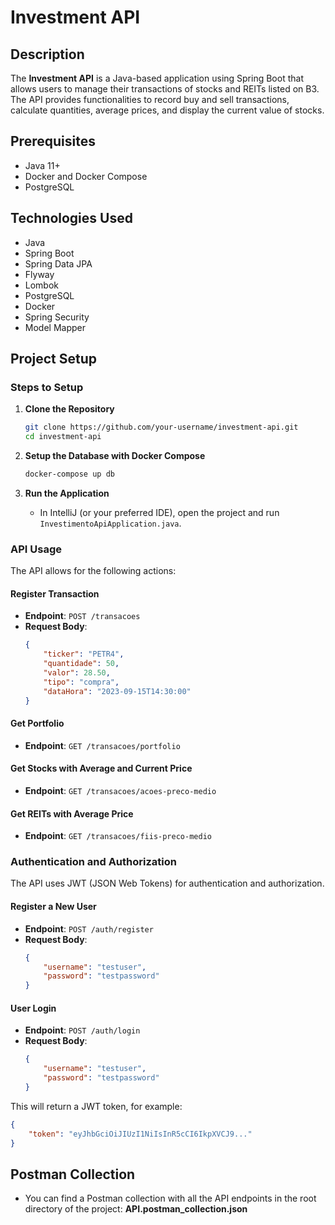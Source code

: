 # Investment API

## Description

The **Investment API** is a Java-based application using Spring Boot that allows users to manage their transactions of stocks and REITs listed on B3. The API provides functionalities to record buy and sell transactions, calculate quantities, average prices, and display the current value of stocks.

## Prerequisites

- Java 11+
- Docker and Docker Compose
- PostgreSQL

## Technologies Used

- Java
- Spring Boot
- Spring Data JPA
- Flyway
- Lombok
- PostgreSQL
- Docker
- Spring Security
- Model Mapper


## Project Setup

### Steps to Setup

1. **Clone the Repository**
    ```bash
    git clone https://github.com/your-username/investment-api.git
    cd investment-api
    ```

2. **Setup the Database with Docker Compose**
    ```bash
    docker-compose up db
    ```

3. **Run the Application**
    - In IntelliJ (or your preferred IDE), open the project and run `InvestimentoApiApplication.java`.

### API Usage

The API allows for the following actions:

#### Register Transaction

- **Endpoint**: `POST /transacoes`
- **Request Body**:
    ```json
    {
        "ticker": "PETR4",
        "quantidade": 50,
        "valor": 28.50,
        "tipo": "compra",
        "dataHora": "2023-09-15T14:30:00"
    }
    ```

#### Get Portfolio

- **Endpoint**: `GET /transacoes/portfolio`

#### Get Stocks with Average and Current Price

- **Endpoint**: `GET /transacoes/acoes-preco-medio`

#### Get REITs with Average Price

- **Endpoint**: `GET /transacoes/fiis-preco-medio`

### Authentication and Authorization

The API uses JWT (JSON Web Tokens) for authentication and authorization.

#### Register a New User

- **Endpoint**: `POST /auth/register`
- **Request Body**:
    ```json
    {
        "username": "testuser",
        "password": "testpassword"
    }
    ```

#### User Login

- **Endpoint**: `POST /auth/login`
- **Request Body**:
    ```json
    {
        "username": "testuser",
        "password": "testpassword"
    }
    ```

This will return a JWT token, for example:
```json
{
    "token": "eyJhbGciOiJIUzI1NiIsInR5cCI6IkpXVCJ9..."
}
   ```
## Postman Collection

- You can find a Postman collection with all the API endpoints in the root directory of the project: **API.postman_collection.json**

